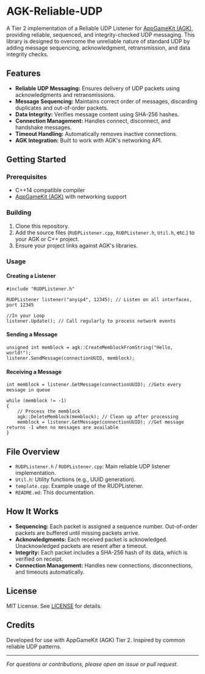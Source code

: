 # AGK-Reliable-UDP

A Tier 2 implementation of a Reliable UDP Listener for [AppGameKit (AGK)](https://www.appgamekit.com/), providing reliable, sequenced, and integrity-checked UDP messaging. This library is designed to overcome the unreliable nature of standard UDP by adding message sequencing, acknowledgment, retransmission, and data integrity checks.

## Features

- **Reliable UDP Messaging:** Ensures delivery of UDP packets using acknowledgments and retransmissions.
- **Message Sequencing:** Maintains correct order of messages, discarding duplicates and out-of-order packets.
- **Data Integrity:** Verifies message content using SHA-256 hashes.
- **Connection Management:** Handles connect, disconnect, and handshake messages.
- **Timeout Handling:** Automatically removes inactive connections.
- **AGK Integration:** Built to work with AGK's networking API.

## Getting Started

### Prerequisites

- C++14 compatible compiler
- [AppGameKit (AGK)](https://www.appgamekit.com/) with networking support

### Building

1. Clone this repository.
2. Add the source files (`RUDPListener.cpp`, `RUDPListener.h`, `Util.h`, etc.) to your AGK or C++ project.
3. Ensure your project links against AGK's libraries.

### Usage

#### Creating a Listener
```
#include "RUDPListener.h"

RUDPListener listener("anyip4", 12345); // Listen on all interfaces, port 12345

//In your Loop
listener.Update(); // Call regularly to process network events 
```

#### Sending a Message
```
unsigned int memblock = agk::CreateMemblockFromString("Hello, world!"); 
listener.SendMessage(connectionUUID, memblock); 
```

#### Receiving a Message
```
int memblock = listener.GetMessage(connectionUUID); //Gets every message in queue

while (memblock != -1)	
{
	// Process the memblock
	agk::DeleteMemblock(memblock); // Clean up after processing
	memblock = listener.GetMessage(connectionUUID); //Get message returns -1 when no messages are available
}
``` 

## File Overview

- `RUDPListener.h` / `RUDPListener.cpp`: Main reliable UDP listener implementation.
- `Util.h`: Utility functions (e.g., UUID generation).
- `template.cpp`: Example usage of the RUDPListener.
- `README.md`: This documentation.

## How It Works

- **Sequencing:** Each packet is assigned a sequence number. Out-of-order packets are buffered until missing packets arrive.
- **Acknowledgments:** Each received packet is acknowledged. Unacknowledged packets are resent after a timeout.
- **Integrity:** Each packet includes a SHA-256 hash of its data, which is verified on receipt.
- **Connection Management:** Handles new connections, disconnections, and timeouts automatically.

## License

MIT License. See [LICENSE](LICENSE) for details.

## Credits

Developed for use with AppGameKit (AGK) Tier 2. Inspired by common reliable UDP patterns.

---

*For questions or contributions, please open an issue or pull request.*

